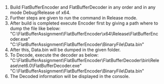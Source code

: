 1. Build FlatBufferEncoder and FlatBufferDecoder in any order and in any mode Debug/Release of x64.
2. Further steps are given to run the command in Release mode.
3. After build is completed execute Encoder first by giving a path where to dump the file like below:
   "C:\FlatBufferAssignment\FlatBufferEncoder\x64\Release\FlatBufferEncoder.exe" "C:\FlatBufferAssignment\FlatBufferEncoder\BinaryFile\Data.bin"
4. After this, Data.bin will be dumped in the given folder.
5. To Decode, execute the decoder as below: 
   "C:\FlatBufferAssignment\FlatBufferEncoder\FlatBufferDecoder\bin\Release\net6.0\FlatBufferDecoder.exe" "C:\FlatBufferAssignment\FlatBufferEncoder\BinaryFile\Data.bin"
6. The Decoded information will be displayed in the console.
